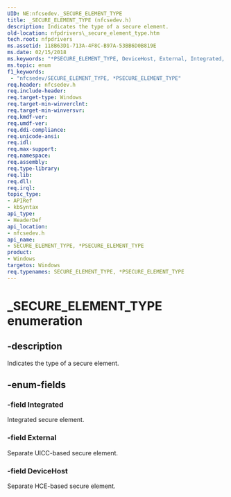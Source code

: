 ```yaml
---
UID: NE:nfcsedev._SECURE_ELEMENT_TYPE
title: _SECURE_ELEMENT_TYPE (nfcsedev.h)
description: Indicates the type of a secure element.
old-location: nfpdrivers\_secure_element_type.htm
tech.root: nfpdrivers
ms.assetid: 118B63D1-713A-4F8C-B97A-53BB6D0B819E
ms.date: 02/15/2018
ms.keywords: "*PSECURE_ELEMENT_TYPE, DeviceHost, External, Integrated, SECURE_ELEMENT_TYPE, SECURE_ELEMENT_TYPE,*PSECURE_ELEMENT_TYPE, SECURE_ELEMENT_TYPE,*PSECURE_ELEMENT_TYPE enumeration [Near-Field Proximity Drivers], _SECURE_ELEMENT_TYPE, _SECURE_ELEMENT_TYPE enumeration [Near-Field Proximity Drivers], nfcsedev/DeviceHost, nfcsedev/External, nfcsedev/Integrated, nfcsedev/_SECURE_ELEMENT_TYPE, nfpdrivers._secure_element_type"
ms.topic: enum
f1_keywords:
 - "nfcsedev/SECURE_ELEMENT_TYPE, *PSECURE_ELEMENT_TYPE"
req.header: nfcsedev.h
req.include-header: 
req.target-type: Windows
req.target-min-winverclnt: 
req.target-min-winversvr: 
req.kmdf-ver: 
req.umdf-ver: 
req.ddi-compliance: 
req.unicode-ansi: 
req.idl: 
req.max-support: 
req.namespace: 
req.assembly: 
req.type-library: 
req.lib: 
req.dll: 
req.irql: 
topic_type:
- APIRef
- kbSyntax
api_type:
- HeaderDef
api_location:
- nfcsedev.h
api_name:
- SECURE_ELEMENT_TYPE, *PSECURE_ELEMENT_TYPE
product:
- Windows
targetos: Windows
req.typenames: SECURE_ELEMENT_TYPE, *PSECURE_ELEMENT_TYPE
---
```


# _SECURE_ELEMENT_TYPE enumeration


## -description


Indicates the type of a secure element.


## -enum-fields




### -field Integrated

Integrated secure element.


### -field External

Separate UICC-based secure element.


### -field DeviceHost

Separate HCE-based secure element.

